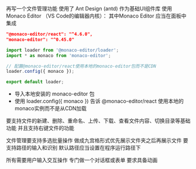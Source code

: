 再写一个文件管理功能 使用了 Ant Design (antd) 作为基础UI组件库 使用Monaco Editor （VS Code的编辑器内核）：
其中Monaco Editor 应当在面板中集成
```json
"@monaco-editor/react": "^4.6.0",
"monaco-editor": "^0.45.0"
```
```ts
import loader from '@monaco-editor/loader';
import * as monaco from 'monaco-editor';

// 配置@monaco-editor/react使用本地的monaco-editor包而不是CDN
loader.config({ monaco });

export default loader;
```
- 导入本地安装的 monaco-editor 包
- 使用 loader.config({ monaco }) 告诉 @monaco-editor/react 使用本地的monaco实例而不是从CDN加载

要支持文件的新建、删除、重命名、上传、下载、查看文件内容、切换目录等基础功能 并且支持右键文件的功能

文件管理要支持多选批量操作 做成九宫格形式优先展示文件夹之后再展示文件 要支持路径的输入和识别 默认路径应当设置在程序运行路径下

所有需要用户输入交互操作 专门做一个对话框或表单 要求具备动画